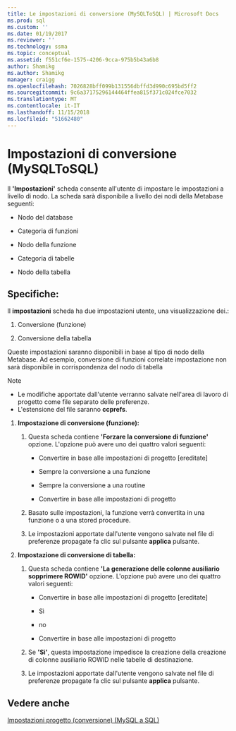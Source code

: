 ```yaml
---
title: Le impostazioni di conversione (MySQLToSQL) | Microsoft Docs
ms.prod: sql
ms.custom: ''
ms.date: 01/19/2017
ms.reviewer: ''
ms.technology: ssma
ms.topic: conceptual
ms.assetid: f551cf6e-1575-4206-9cca-975b5b43a6b8
author: Shamikg
ms.author: Shamikg
manager: craigg
ms.openlocfilehash: 7026828bff099b131556dbffd3d990c695bd5ff2
ms.sourcegitcommit: 9c6a37175296144464ffea815f371c024fce7032
ms.translationtype: MT
ms.contentlocale: it-IT
ms.lasthandoff: 11/15/2018
ms.locfileid: "51662480"
---
```

# <a name="conversion-settings-mysqltosql"></a>Impostazioni di conversione (MySQLToSQL)
Il **'Impostazioni'** scheda consente all'utente di impostare le impostazioni a livello di nodo. La scheda sarà disponibile a livello dei nodi della Metabase seguenti:  
  
-   Nodo del database  
  
-   Categoria di funzioni  
  
-   Nodo della funzione  
  
-   Categoria di tabelle  
  
-   Nodo della tabella  
  
## <a name="specifications"></a>Specifiche:  
Il **impostazioni** scheda ha due impostazioni utente, una visualizzazione dei.:  
  
1.  Conversione (funzione)  
  
2.  Conversione della tabella  
  
Queste impostazioni saranno disponibili in base al tipo di nodo della Metabase. Ad esempio, conversione di funzioni correlate impostazione non sarà disponibile in corrispondenza del nodo di tabella  
  
> [!NOTE]  
> -   Le modifiche apportate dall'utente verranno salvate nell'area di lavoro di progetto come file separato delle preferenze.  
> -   L'estensione del file saranno **ccprefs**.  
  
1.  **Impostazione di conversione (funzione):**  
  
    1.  Questa scheda contiene **'Forzare la conversione di funzione'** opzione. L'opzione può avere uno dei quattro valori seguenti:  
  
        -   Convertire in base alle impostazioni di progetto [ereditate]  
  
        -   Sempre la conversione a una funzione  
  
        -   Sempre la conversione a una routine  
  
        -   Convertire in base alle impostazioni di progetto  
  
    2.  Basato sulle impostazioni, la funzione verrà convertita in una funzione o a una stored procedure.  
  
    3.  Le impostazioni apportate dall'utente vengono salvate nel file di preferenze propagate fa clic sul pulsante **applica** pulsante.  
  
2.  **Impostazione di conversione di tabella:**  
  
    1.  Questa scheda contiene **'La generazione delle colonne ausiliario sopprimere ROWID'** opzione. L'opzione può avere uno dei quattro valori seguenti:  
  
        -   Convertire in base alle impostazioni di progetto [ereditate]  
  
        -   Sì  
  
        -   no  
  
        -   Convertire in base alle impostazioni di progetto  
  
    2.  Se **'Sì'**, questa impostazione impedisce la creazione della creazione di colonne ausiliario ROWID nelle tabelle di destinazione.  
  
    3.  Le impostazioni apportate dall'utente vengono salvate nel file di preferenze propagate fa clic sul pulsante **applica** pulsante.  
  
## <a name="see-also"></a>Vedere anche  
[Impostazioni progetto (conversione) (MySQL a SQL)](https://msdn.microsoft.com/7ad5fe44-6445-4ba8-a457-5af792631f11)  
  
